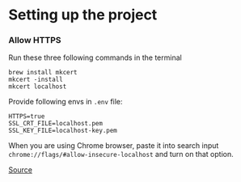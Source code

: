# Setting up the project 

### Allow HTTPS 

Run these three following commands in the terminal
```
brew install mkcert 
mkcert -install 
mkcert localhost
```

Provide following envs in `.env` file:
```
HTTPS=true
SSL_CRT_FILE=localhost.pem
SSL_KEY_FILE=localhost-key.pem
```
When you are using Chrome browser, paste it into search input `chrome://flags/#allow-insecure-localhost` and turn on that option.

[Source](https://stackoverflow.com/questions/41192491/how-can-i-provide-a-ssl-certificate-with-create-react-app)